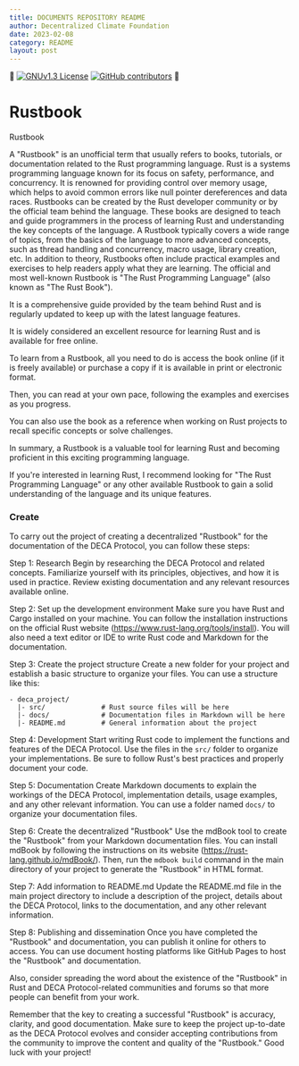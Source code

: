 ```yaml
---
title: DOCUMENTS REPOSITORY README
author: Decentralized Climate Foundation
date: 2023-02-08
category: README
layout: post
---
```


:space_invader:
[![GNUv1.3 License](https://img.shields.io/badge/License-GNU%20v1.3-yellow.svg)](https://opensource.org/licenses/) [![GitHub contributors](https://img.shields.io/github/contributors/PaganoBerserker/Rustbook.svg?style=flat)]() :space_invader:

# Rustbook
Rustbook

A "Rustbook" is an unofficial term that usually refers to books, tutorials, or documentation related to the Rust programming language.
Rust is a systems programming language known for its focus on safety, performance, and concurrency.
It is renowned for providing control over memory usage, which helps to avoid common errors like null pointer dereferences and data races.
Rustbooks can be created by the Rust developer community or by the official team behind the language.
These books are designed to teach and guide programmers in the process of learning Rust and understanding the key concepts of the language.
A Rustbook typically covers a wide range of topics, from the basics of the language to more advanced concepts, such as thread handling and concurrency, macro usage, library creation, etc.
In addition to theory, Rustbooks often include practical examples and exercises to help readers apply what they are learning.
The official and most well-known Rustbook is "The Rust Programming Language" (also known as "The Rust Book").

It is a comprehensive guide provided by the team behind Rust and is regularly updated to keep up with the latest language features.

It is widely considered an excellent resource for learning Rust and is available for free online.

To learn from a Rustbook, all you need to do is access the book online (if it is freely available) or purchase a copy if it is available in print or electronic format.

Then, you can read at your own pace, following the examples and exercises as you progress.

You can also use the book as a reference when working on Rust projects to recall specific concepts or solve challenges.

In summary, a Rustbook is a valuable tool for learning Rust and becoming proficient in this exciting programming language.

If you're interested in learning Rust, I recommend looking for "The Rust Programming Language" or any other available Rustbook to gain a solid understanding of the language and its unique features.

### Create

To carry out the project of creating a decentralized "Rustbook" for the documentation of the DECA Protocol, you can follow these steps:

Step 1: Research
Begin by researching the DECA Protocol and related concepts. Familiarize yourself with its principles, objectives, and how it is used in practice. Review existing documentation and any relevant resources available online.

Step 2: Set up the development environment
Make sure you have Rust and Cargo installed on your machine. You can follow the installation instructions on the official Rust website (https://www.rust-lang.org/tools/install). You will also need a text editor or IDE to write Rust code and Markdown for the documentation.

Step 3: Create the project structure
Create a new folder for your project and establish a basic structure to organize your files. You can use a structure like this:

```
- deca_project/
  |- src/              # Rust source files will be here
  |- docs/             # Documentation files in Markdown will be here
  |- README.md         # General information about the project
```

Step 4: Development
Start writing Rust code to implement the functions and features of the DECA Protocol. Use the files in the `src/` folder to organize your implementations. Be sure to follow Rust's best practices and properly document your code.

Step 5: Documentation
Create Markdown documents to explain the workings of the DECA Protocol, implementation details, usage examples, and any other relevant information. You can use a folder named `docs/` to organize your documentation files.

Step 6: Create the decentralized "Rustbook"
Use the mdBook tool to create the "Rustbook" from your Markdown documentation files. You can install mdBook by following the instructions on its website (https://rust-lang.github.io/mdBook/). Then, run the `mdbook build` command in the main directory of your project to generate the "Rustbook" in HTML format.

Step 7: Add information to README.md
Update the README.md file in the main project directory to include a description of the project, details about the DECA Protocol, links to the documentation, and any other relevant information.

Step 8: Publishing and dissemination
Once you have completed the "Rustbook" and documentation, you can publish it online for others to access. You can use document hosting platforms like GitHub Pages to host the "Rustbook" and documentation.

Also, consider spreading the word about the existence of the "Rustbook" in Rust and DECA Protocol-related communities and forums so that more people can benefit from your work.

Remember that the key to creating a successful "Rustbook" is accuracy, clarity, and good documentation. Make sure to keep the project up-to-date as the DECA Protocol evolves and consider accepting contributions from the community to improve the content and quality of the "Rustbook." Good luck with your project! 

